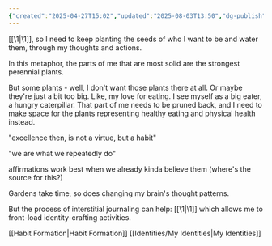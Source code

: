 ```yaml
---
{"created":"2025-04-27T15:02","updated":"2025-08-03T13:50","dg-publish":true,"noteIcon":"butterfly","dg-path":"Zettels/(1A1A1B1) My Daily Actions And Thoughts Cultivate My Garden Of Identity.md","permalink":"/zettels/1-a1-a1-b1-my-daily-actions-and-thoughts-cultivate-my-garden-of-identity/","dgPassFrontmatter":true}
---
```


[[\1\|\1]], so I need to keep planting the seeds of who I want to be and water them, through my thoughts and actions. 

In this metaphor, the parts of me that are most solid are the strongest perennial plants. 

But some plants - well, I don't want those plants there at all. Or maybe they're just a bit too big. Like, my love for eating. I see myself as a big eater, a hungry caterpillar. That part of me needs to be pruned back, and I need to make space for the plants representing healthy eating and physical health instead. 

"excellence then, is not a virtue, but a habit"

"we are what we repeatedly do"

affirmations work best when we already kinda believe them (where's the source for this?)

Gardens take time, so does changing my brain's thought patterns. 

But the process of interstitial journaling can help: [[\1\|\1]] which allows me to front-load identity-crafting activities. 

[[Habit Formation\|Habit Formation]] 
[[Identities/My Identities\|My Identities]]